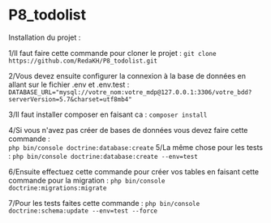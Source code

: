 # P8_todolist
Installation du projet : 
 
  1/Il faut faire cette commande pour cloner le projet : 
   `git clone https://github.com/RedaKH/P8_todolist.git`
   
   2/Vous devez ensuite configurer la connexion à la base de données en allant sur le fichier .env et .env.test :
   `DATABASE_URL="mysql://votre_nom:votre_mdp@127.0.0.1:3306/votre_bdd?serverVersion=5.7&charset=utf8mb4"`

 3/Il faut installer composer en faisant ca :
   `composer install`
   
   
   
 4/Si vous n'avez pas créer de bases de données vous devez faire cette commande :   
   `php bin/console doctrine:database:create`
 5/La même chose pour les tests :
 `php bin/console doctrine:database:create --env=test`
   
   
  6/Ensuite effectuez cette commande pour créer vos tables en faisant cette commande pour la migration :
  `php bin/console doctrine:migrations:migrate `
  
  7/Pour les tests faites cette commande :
  ` php bin/console doctrine:schema:update --env=test --force `
  
